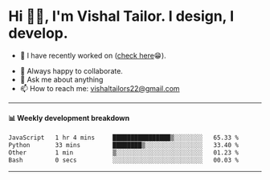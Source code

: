 # Hi 👋🏻, I'm Vishal Tailor. I design, I develop.

- 🔭 I have recently worked on ([check here](https://vishaltailor.com)😁).
<!-- - 🎦 Currently watching: JavaScript: The Hard Parts By Will Sentance. -->
- 👯 Always happy to collaborate.
- 💬 Ask me about anything
- 📫 How to reach me: <a href="mailto:vishaltailors22@gmail.com">vishaltailors22@gmail.com</a>

<hr /> 
<h4>📊 Weekly development breakdown</h4>
<!--START_SECTION:waka-->

```txt
JavaScript   1 hr 4 mins     ████████████████▒░░░░░░░░   65.33 %
Python       33 mins         ████████▒░░░░░░░░░░░░░░░░   33.40 %
Other        1 min           ▒░░░░░░░░░░░░░░░░░░░░░░░░   01.23 %
Bash         0 secs          ░░░░░░░░░░░░░░░░░░░░░░░░░   00.03 %
```

<!--END_SECTION:waka-->
<hr /> 

<!-- ![](./profile-3d-contrib/profile-green-animate.svg) -->
